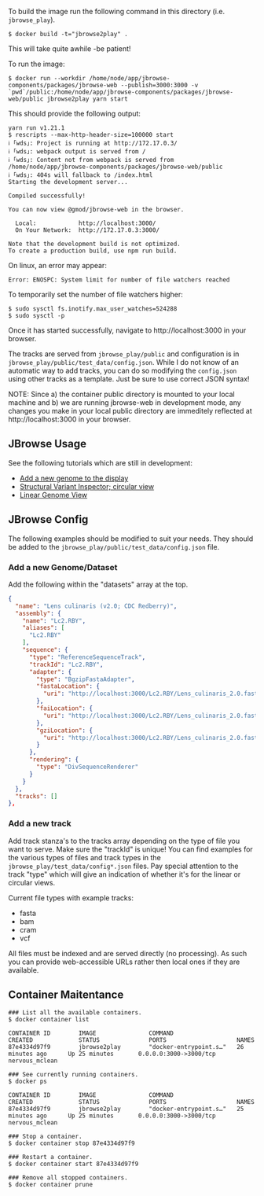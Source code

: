 
To build the image run the following command in this directory (i.e. `jbrowse_play`).
```
$ docker build -t="jbrowse2play" .
```
This will take quite awhile -be patient!

To run the image:
```
$ docker run --workdir /home/node/app/jbrowse-components/packages/jbrowse-web --publish=3000:3000 -v `pwd`/public:/home/node/app/jbrowse-components/packages/jbrowse-web/public jbrowse2play yarn start
```

This should provide the following output:
```
yarn run v1.21.1
$ rescripts --max-http-header-size=100000 start
ℹ ｢wds｣: Project is running at http://172.17.0.3/
ℹ ｢wds｣: webpack output is served from /
ℹ ｢wds｣: Content not from webpack is served from /home/node/app/jbrowse-components/packages/jbrowse-web/public
ℹ ｢wds｣: 404s will fallback to /index.html
Starting the development server...

Compiled successfully!

You can now view @gmod/jbrowse-web in the browser.

  Local:            http://localhost:3000/
  On Your Network:  http://172.17.0.3:3000/

Note that the development build is not optimized.
To create a production build, use npm run build.
```

On linux, an error may appear: 
```
Error: ENOSPC: System limit for number of file watchers reached
```

To temporarily set the number of file watchers higher:
```
$ sudo sysctl fs.inotify.max_user_watches=524288
$ sudo sysctl -p
```

Once it has started successfully, navigate to http://localhost:3000 in your browser.

The tracks are served from `jbrowse_play/public` and configuration is in `jbrowse_play/public/test_data/config.json`. While I do not know of an automatic way to add tracks, you can do so modifying the `config.json` using other tracks as a template. Just be sure to use correct JSON syntax!

NOTE: Since a) the container public directory is mounted to your local machine and b) we are running jbrowse-web in development mode, any changes you make in your local public directory are immeditely reflected at http://localhost:3000 in your browser.

## JBrowse Usage

See the following tutorials which are still in development:
- [Add a new genome to the display](https://github.com/GMOD/jbrowse-components/blob/master/docs/tutorials/empty-view.md)
- [Structural Variant Inspector; circular view](https://github.com/GMOD/jbrowse-components/blob/master/docs/tutorials/structural-variant-inspector.md)
- [Linear Genome View](https://github.com/GMOD/jbrowse-components/blob/master/docs/tutorials/linear-genome.md)

## JBrowse Config

The following examples should be modified to suit your needs. They should be added to the `jbrowse_play/public/test_data/config.json` file.

### Add a new Genome/Dataset

Add the following within the "datasets" array at the top.
```json
{
  "name": "Lens culinaris (v2.0; CDC Redberry)",
  "assembly": {
    "name": "Lc2.RBY",
    "aliases": [
      "Lc2.RBY"
    ],
    "sequence": {
      "type": "ReferenceSequenceTrack",
      "trackId": "Lc2.RBY",
      "adapter": {
        "type": "BgzipFastaAdapter",
        "fastaLocation": {
          "uri": "http://localhost:3000/Lc2.RBY/Lens_culinaris_2.0.fasta.gz"
        },
        "faiLocation": {
          "uri": "http://localhost:3000/Lc2.RBY/Lens_culinaris_2.0.fasta.gz.fai"
        },
        "gziLocation": {
          "uri": "http://localhost:3000/Lc2.RBY/Lens_culinaris_2.0.fasta.gz.gzi"
        }
      },
      "rendering": {
        "type": "DivSequenceRenderer"
      }
    }
  },
  "tracks": []
},
```

### Add a new track

Add track stanza's to the tracks array depending on the type of file you want to serve. Make sure the "trackId" is unique! You can find examples for the various types of files and track types in the `jbrowse_play/test_data/config*.json` files. Pay special attention to the track "type" which will give an indication of whether it's for the linear or circular views.

Current file types with example tracks:
 - fasta
 - bam
 - cram
 - vcf

All files must be indexed and are served directly (no processing). As such you can provide web-accessible URLs rather then local ones if they are available.

## Container Maitentance

```
### List all the available containers.
$ docker container list

CONTAINER ID        IMAGE               COMMAND                  CREATED             STATUS              PORTS                    NAMES
87e4334d97f9        jbrowse2play        "docker-entrypoint.s…"   26 minutes ago      Up 25 minutes       0.0.0.0:3000->3000/tcp   nervous_mclean

### See currently running containers.
$ docker ps

CONTAINER ID        IMAGE               COMMAND                  CREATED             STATUS              PORTS                    NAMES
87e4334d97f9        jbrowse2play        "docker-entrypoint.s…"   25 minutes ago      Up 25 minutes       0.0.0.0:3000->3000/tcp   nervous_mclean

### Stop a container.
$ docker container stop 87e4334d97f9

### Restart a container.
$ docker container start 87e4334d97f9

### Remove all stopped containers.
$ docker container prune
```
